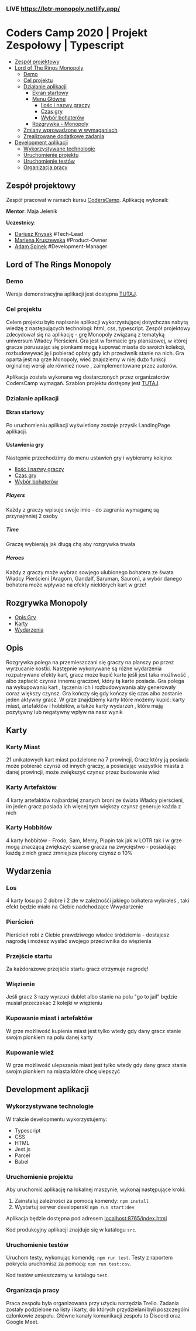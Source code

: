 ### LIVE https://lotr-monopoly.netlify.app/

# Coders Camp 2020 | Projekt Zespołowy | Typescript

* [Zespół projektowy](#zespół-projektowy)
* [Lord of The Rings Monopoly](#Lord-of-The-Rings-Monopoly)
    + [Demo](#demo)
    + [Cel projektu](#cel-projektu)
    + [Działanie aplikacji](#działanie-aplikacji)
        - [Ekran startowy](#ekran-startowy)
        - [Menu Główne](#menu-główne)
            * [Ilośc i nazwy graczy](#Players)
            * [Czas gry](#Time)
            * [Wybór bohaterów](#Heroes)
        - [Rozgrywka - Monopoly](#Rozgrywka-Monopoly)
    + [Zmiany wprowadzone w wymaganiach](#zmiany-wprowadzone-w-wymaganiach)
    + [Zrealizowane dodatkowe zadania](#zrealizowane-dodatkowe-zadania)
* [Development aplikacji](#development-aplikacji)
    + [Wykorzystywane technologie](#wykorzystywane-technologie)
    + [Uruchomienie projektu](#uruchomienie-projektu)
    + [Uruchomienie testów](#uruchomienie-testów)
    + [Organizacja pracy](#organizacja-pracy)

## Zespół projektowy

Zespół pracował w ramach kursu [CodersCamp](https://coderscamp.pl/). Aplikację wykonali:

**Mentor**: Maja Jelenik

**Uczestnicy**:

- [Dariusz Knysak](https://github.com/DariuszKny) #Tech-Lead
- [Marlena Kruszewska](https://github.com/marlexxa) #Product-Owner
- [Adam Spinek](https://github.com/Arvanes)  #Development-Manager

## Lord of The Rings Monopoly

### Demo

Wersja demonstracyjna aplikacji jest dostępna [TUTAJ](https://lotr-monopoly.netlify.app/).

### Cel projektu

Celem projektu było napisanie aplikacji wykorzystującej dotychczas nabytą wiedzę z następujących technologi: html, css,
typescript. Zespół projektowy zdecydował się na aplikację - grę Monopoly związaną z tematyką uniwersum Władcy
Pierścieni. Gra jest w formacie gry planszowej, w której gracze poruszając się pionkami mogą kupować miasta do swoich
kolekcji, rozbudowywać ję i pobierać opłaty gdy ich przeciwnik stanie na nich. Gra oparta jest na grze Monopoly, wieć
znajdziemy w niej dużo funkcji orginalnej wersji ale również nowe , zaimplementowane przez autorów.

Aplikacja została wykonana wg dostarczonych przez organizatorów CodersCamp wymagań. Szablon projektu dostępny
jest [TUTAJ](https://github.com/CodersCamp2020/CodersCamp2020.Project.TypeScript.Chess).

### Działanie aplikacji

#### Ekran startowy

Po uruchomieniu aplikacji wyświetlony zostaje przysik LandingPage aplikacji.

#### Ustawienia gry

Następnie przechodzimy do menu ustawień gry i wybieramy kolejno:

- [Ilośc i nazwy graczy](#Players)
- [Czas gry](#Time)
- [Wybór bohaterów](#Heroes)

##### Players

Każdy z graczy wpisuje swoje imie - do zagrania wymaganę są przynajmniej 2 osoby

##### Time

Graczę wybierają jak długą chą aby rozgrywka trwała

##### Heroes

Każdy z graczy może wybrac sowjego ulubionego bohatera ze śwata Władcy Pierścieni [Aragorn, Gandalf, Saruman, Sauron], a
wybór danego bohatera może wpływać na efekty niektórych kart w grze!

## Rozgrywka Monopoly

- [Opis Gry](#Players)
- [Karty](#Time)
- [Wydarzenia](#Time)


## Opis

Rozgrywka polega na przemieszczani się graczy na planszy po przez wyrzucanie kostki. Następnie wykonywane są różne wydarzenia
rozpatrywane efekty kart, gracz może kupić karte jeśli jest taka możliwość , albo zapłacić czynsz innemu graczowi,
który tą karte posiada. Gra polega na wykupowaniu kart , łączenia ich i rozbudowywania aby generowały coraz większy czynsz.
Gra kończy się gdy kończy się czas albo zostanie jeden aktywny gracz. W grze znajdziemy karty które możemy kupić:
karty miast, artefaktów i hobbitów, a także karty wydarzeń , które mają pozytywny lub negatywny wpływ na nasz wynik

## Karty

### Karty Miast

21 unikatowych kart miast podzielone na 7 prowincji, Gracz który ją posiada może pobierać czynsz od innych graczy, a
posiadając wszystkie miasta z danej prowincji, może zwiększyć czynsz przez budowanie wież

### Karty Artefaktów

4 karty artefaktów najbardziej znanych broni ze świata Władcy pierścieni, im jeden gracz posiada ich więcej tym większy
czynsz generuje każda z nich

### Karty Hobbitów

4 karty hobbitów - Frodo, Sam, Merry, Pippin tak jak w LOTR tak i w grze mogą znaczącą zwiększyć szanse gracza na
zwycięstwo - posiadając każdą z nich gracz zmniejsza płacony czynsz o 10%

## Wydarzenia

### Los

4 karty losu po 2 dobre i 2 złe w zależnośći jakiego bohatera wybrałeś , taki efekt będzie miało na Ciebie nadchodzące
Wwydarzenie

### Pierścień

Pierścień robi z Ciebie prawdziwego władce śródziemia - dostajesz nagrodę i możesz wysłać swojego przeciwnika do więzienia

### Przejście startu

Za każdorazowe przejśćie startu gracz otrzymuje nagrodę!

### Więzienie

Jeśli gracz 3 razy wyrzuci dublet albo stanie na polu "go to jail" będzie musiał przeczekać 2 kolejki w więzieniu

### Kupowanie miast i artefaktów

W grze możliwość kupienia miast jest tylko wtedy gdy dany gracz stanie swojm pionkiem na polu danej karty

### Kupowanie wież

W grze możliwość ulepszania miast  jest tylko wtedy gdy dany gracz stanie swojm pionkiem na miasta które chcę ulepszyć

## Development aplikacji

### Wykorzystywane technologie

W trakcie developmentu wykorzystujemy:

- Typescript
- CSS
- HTML
- Jest.js
- Parcel
- Babel

### Uruchomienie projektu

Aby uruchomić aplikację na lokalnej maszynie, wykonaj następujące kroki:

1. Zainstaluj zależności za pomocą komendy: `npm install`
2. Wystartuj serwer developerski `npm run start:dev`

Aplikacja będzie dostępna pod adresem [localhost:8765/index.html](http://localhost:8765/index.html)

Kod produkcyjny aplikacji znajduje się w katalogu `src`.

### Uruchomienie testów

Uruchom testy, wykonując komendę: `npm run test`. Testy z raportem pokrycia uruchomisz za pomocą: `npm run test:cov`.

Kod testów umieszczamy w katalogu `test`.

### Organizacja pracy

Praca zespołu była organizowana przy użyciu narzędzia Trello. Zadania zostały podzielone na listy i karty, do których
przydzielani byli poszczególni członkowie zespołu. Główne kanały komunikacji zespołu to Discord oraz Google Meet.